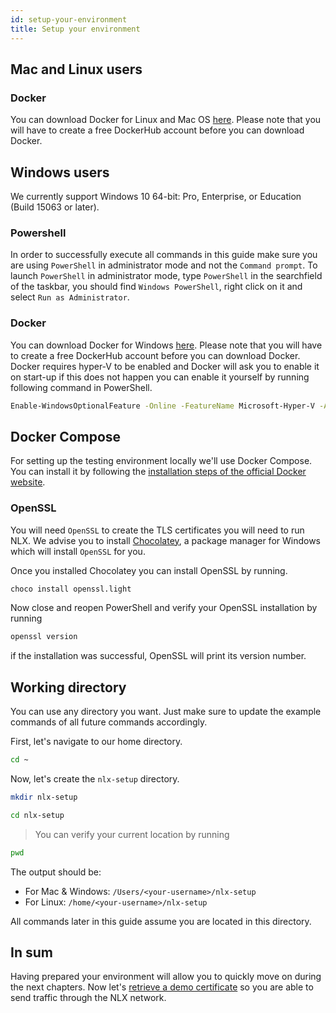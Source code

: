 ```yaml
---
id: setup-your-environment
title: Setup your environment
---
```



## Mac and Linux users

### Docker

You can download Docker for Linux and Mac OS [here](https://hub.docker.com?overlay=onboarding). Please note that you will have to create a free DockerHub account before you can download Docker.

## Windows users

We currently support Windows 10 64-bit: Pro, Enterprise, or Education (Build 15063 or later).

### Powershell

In order to successfully execute all commands in this guide make sure you are using `PowerShell` in administrator mode and not the `Command prompt`. To launch `PowerShell` in administrator mode, type `PowerShell` in the searchfield of the taskbar, you should find `Windows PowerShell`, right click on it and select `Run as Administrator`.

### Docker

You can download Docker for Windows [here](https://hub.docker.com?overlay=onboarding). Please note that you will have to create a free DockerHub account before you can download Docker. Docker requires hyper-V to be enabled and Docker will ask you to enable it on start-up if this does not happen you can enable it yourself by running following command in PowerShell.

```bash
Enable-WindowsOptionalFeature -Online -FeatureName Microsoft-Hyper-V -All
```

## Docker Compose

For setting up the testing environment locally we'll use Docker Compose.
You can install it by following the [installation steps of the official Docker website](https://docs.docker.com/compose/install/#install-compose).

### OpenSSL

You will need `OpenSSL` to create the TLS certificates you will need to run NLX. We advise you to install [Chocolatey](https://chocolatey.org/install), a package manager for Windows which will install `OpenSSL` for you. 

Once you installed Chocolatey you can install OpenSSL by running.

```bash
choco install openssl.light
```

Now close and reopen PowerShell and verify your OpenSSL installation by running

```bash
openssl version
```

if the installation was successful, OpenSSL will print its version number.


## Working directory

You can use any directory you want. Just make sure to update the example commands of all future commands accordingly.

First, let's navigate to our home directory.

```bash
cd ~
```

Now, let's create the `nlx-setup` directory.

```bash
mkdir nlx-setup
```
```bash
cd nlx-setup
```

> You can verify your current location by running

```bash
pwd
```

The output should be:
* For Mac & Windows: `/Users/<your-username>/nlx-setup`
* For Linux: `/home/<your-username>/nlx-setup`

All commands later in this guide assume you are located in this directory.


## In sum

Having prepared your environment will allow you to quickly move on during the next 
chapters. Now let's [retrieve a demo certificate](./retrieve-a-demo-certificate.md) 
so you are able to send traffic through the NLX network.
